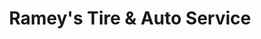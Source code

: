 ---
title: "Ramey's Tire & Auto Service"
url: /west-jefferson/rameys-tire-and-auto-service/
shop: car repair
---